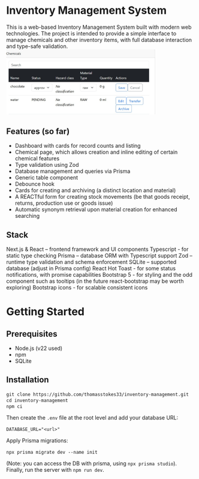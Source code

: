 # Inventory Management System

This is a web-based Inventory Management System built with modern web technologies. The project is intended to provide a simple interface to manage chemicals and other inventory items, with full database interaction and type-safe validation.
<img src="chemical-editing-edited.jpg" width="400px">

## Features (so far)
- Dashboard with cards for record counts and listing
- Chemical page, which allows creation and inline editing of certain chemical features
- Type validation using Zod
- Database management and queries via Prisma
- Generic table component
- Debounce hook
- Cards for creating and archiving (a distinct location and material)
- A REACTful form for creating stock movements (be that goods receipt, returns, production use or goods issue)
- Automatic synonym retrieval upon material creation for enhanced searching

## Stack
Next.js & React – frontend framework and UI components
Typescript - for static type checking
Prisma – database ORM with Typescript support
Zod – runtime type validation and schema enforcement
SQLite – supported database (adjust in Prisma config)
React Hot Toast - for some status notifications, with promise capabilities
Bootstrap 5 - for styling and the odd component such as tooltips (in the future react-bootstrap may be worth exploring)
Bootstrap icons - for scalable consistent icons

# Getting Started

## Prerequisites
- Node.js (v22 used)
- npm
- SQLite
## Installation
```
git clone https://github.com/thomasstokes33/inventory-management.git
cd inventory-management
npm ci
```
Then create the `.env` file at the root level and add your database URL:
```
DATABASE_URL="<url>"
```
Apply Prisma migrations:
```
npx prisma migrate dev --name init
```
(Note: you can access the DB with prisma, using `npx prisma studio`).
Finally, run the server with `npm run dev`.
